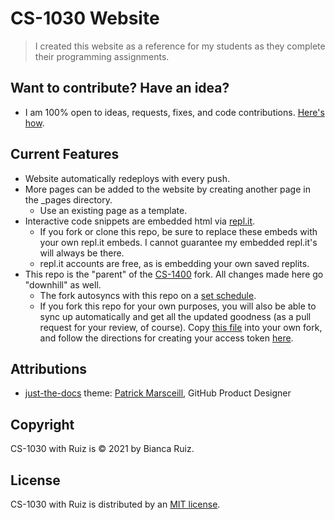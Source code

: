# CS-1030 Website
> I created this website as a reference for my students as they complete their programming assignments.
> 
## Want to contribute? Have an idea?
- I am 100% open to ideas, requests, fixes, and code contributions. [Here's how](https://github.com/CS-1030/CS-1030.github.io/blob/main/CONTRIBUTING.md). 

## Current Features
- Website automatically redeploys with every push.
- More pages can be added to the website by creating another page in the _pages directory.
  - Use an existing page as a template.
- Interactive code snippets are embedded html via [repl.it](https://repl.it/~). 
  - If you fork or clone this repo, be sure to replace these embeds with your own repl.it embeds. I cannot guarantee my embedded repl.it's will always be there. 
  - repl.it accounts are free, as is embedding your own saved replits.
- This repo is the "parent" of the [CS-1400](https://github.com/CS-1400/CS-1400.github.io) fork. All changes made here go "downhill" as well.
  - The fork autosyncs with this repo on a [set schedule](https://github.com/CS-1400/CS-1400.github.io/blob/5d96ab0aab5ba341a4c32d6387de9154f0e773d0/.github/workflows/fork-news.yml#L6). 
  - If you fork this repo for your own purposes, you will also be able to sync up automatically and get all the updated goodness (as a pull request for your review, of course). Copy [this file](https://github.com/CS-1400/CS-1400.github.io/blob/main/.github/workflows/fork-news.yml) into your own fork, and follow the directions for creating your access token [here](https://github.com/VitorNoVictor/fork-news/blob/main/README.md).

## Attributions
- [just-the-docs](https://github.com/pmarsceill/just-the-docs) theme: [Patrick Marsceill](https://github.com/pmarsceill), GitHub Product Designer

## Copyright
CS-1030 with Ruiz is © 2021 by Bianca Ruiz.

## License
CS-1030 with Ruiz is distributed by an [MIT license](https://github.com/CS-1030/CS-1030.github.io/blob/main/LICENSE.txt).
